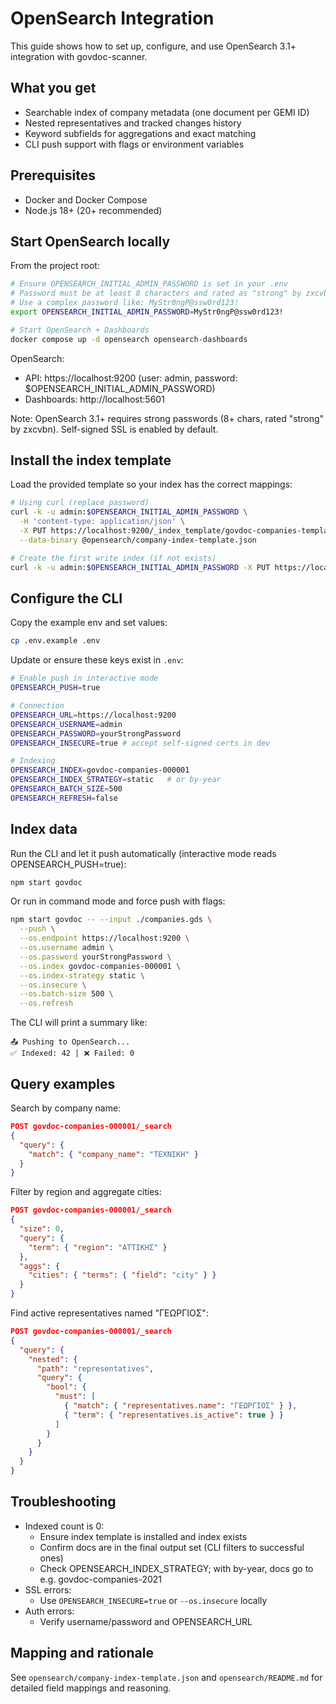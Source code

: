 # OpenSearch Integration

This guide shows how to set up, configure, and use OpenSearch 3.1+ integration with govdoc-scanner.

## What you get

- Searchable index of company metadata (one document per GEMI ID)
- Nested representatives and tracked changes history
- Keyword subfields for aggregations and exact matching
- CLI push support with flags or environment variables

## Prerequisites

- Docker and Docker Compose
- Node.js 18+ (20+ recommended)

## Start OpenSearch locally

From the project root:

```bash
# Ensure OPENSEARCH_INITIAL_ADMIN_PASSWORD is set in your .env
# Password must be at least 8 characters and rated as "strong" by zxcvbn
# Use a complex password like: MyStr0ngP@ssw0rd123!
export OPENSEARCH_INITIAL_ADMIN_PASSWORD=MyStr0ngP@ssw0rd123!

# Start OpenSearch + Dashboards
docker compose up -d opensearch opensearch-dashboards
```

OpenSearch:

- API: https://localhost:9200 (user: admin, password: $OPENSEARCH_INITIAL_ADMIN_PASSWORD)
- Dashboards: http://localhost:5601

Note: OpenSearch 3.1+ requires strong passwords (8+ chars, rated "strong" by zxcvbn). Self-signed SSL is enabled by default.

## Install the index template

Load the provided template so your index has the correct mappings:

```bash
# Using curl (replace password)
curl -k -u admin:$OPENSEARCH_INITIAL_ADMIN_PASSWORD \
  -H 'content-type: application/json' \
  -X PUT https://localhost:9200/_index_template/govdoc-companies-template \
  --data-binary @opensearch/company-index-template.json

# Create the first write index (if not exists)
curl -k -u admin:$OPENSEARCH_INITIAL_ADMIN_PASSWORD -X PUT https://localhost:9200/govdoc-companies-000001
```

## Configure the CLI

Copy the example env and set values:

```bash
cp .env.example .env
```

Update or ensure these keys exist in `.env`:

```bash
# Enable push in interactive mode
OPENSEARCH_PUSH=true

# Connection
OPENSEARCH_URL=https://localhost:9200
OPENSEARCH_USERNAME=admin
OPENSEARCH_PASSWORD=yourStrongPassword
OPENSEARCH_INSECURE=true # accept self-signed certs in dev

# Indexing
OPENSEARCH_INDEX=govdoc-companies-000001
OPENSEARCH_INDEX_STRATEGY=static   # or by-year
OPENSEARCH_BATCH_SIZE=500
OPENSEARCH_REFRESH=false
```

## Index data

Run the CLI and let it push automatically (interactive mode reads OPENSEARCH_PUSH=true):

```bash
npm start govdoc
```

Or run in command mode and force push with flags:

```bash
npm start govdoc -- --input ./companies.gds \
  --push \
  --os.endpoint https://localhost:9200 \
  --os.username admin \
  --os.password yourStrongPassword \
  --os.index govdoc-companies-000001 \
  --os.index-strategy static \
  --os.insecure \
  --os.batch-size 500 \
  --os.refresh
```

The CLI will print a summary like:

```
📤 Pushing to OpenSearch...
✅ Indexed: 42 | ❌ Failed: 0
```

## Query examples

Search by company name:

```json
POST govdoc-companies-000001/_search
{
  "query": {
    "match": { "company_name": "ΤΕΧΝΙΚΗ" }
  }
}
```

Filter by region and aggregate cities:

```json
POST govdoc-companies-000001/_search
{
  "size": 0,
  "query": {
    "term": { "region": "ΑΤΤΙΚΗΣ" }
  },
  "aggs": {
    "cities": { "terms": { "field": "city" } }
  }
}
```

Find active representatives named "ΓΕΩΡΓΙΟΣ":

```json
POST govdoc-companies-000001/_search
{
  "query": {
    "nested": {
      "path": "representatives",
      "query": {
        "bool": {
          "must": [
            { "match": { "representatives.name": "ΓΕΩΡΓΙΟΣ" } },
            { "term": { "representatives.is_active": true } }
          ]
        }
      }
    }
  }
}
```

## Troubleshooting

- Indexed count is 0:
  - Ensure index template is installed and index exists
  - Confirm docs are in the final output set (CLI filters to successful ones)
  - Check OPENSEARCH_INDEX_STRATEGY; with by-year, docs go to e.g. govdoc-companies-2021
- SSL errors:
  - Use `OPENSEARCH_INSECURE=true` or `--os.insecure` locally
- Auth errors:
  - Verify username/password and OPENSEARCH_URL

## Mapping and rationale

See `opensearch/company-index-template.json` and `opensearch/README.md` for detailed field mappings and reasoning.
